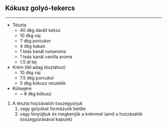 ## Kókusz golyó-tekercs

------------------------------------------------------------------------------------------------------------------------

-   Tészta
    -   40 dkg darált keksz
    -   10 dkg vaj
    -   7 dkg porcukor
    -   4 dkg kakaó
    -   1 teás kanál rumaroma
    -   1 teás kanál vanilla aroma
    -   1.5 dl tej
-   Krém (fél adag tésztához)
    -   10 dkg vaj
    -   7.5 dkg porcukor
    -   5 dkg kókusz reszelék
-   Külsejére
    -   ~ 8 dkg kókusz

1.  A tészta hozzávalóit összegyúrjuk
    1.  vagy golyókat formázunk belőle
    1.  vagy kinyújtjuk és megkenjük a krémmel (amit a hozzávalók összegyúrásával kapunk)

